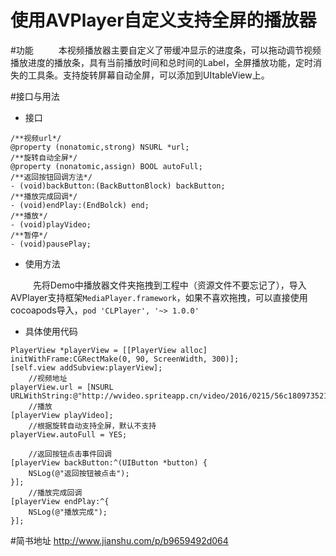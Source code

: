 # 使用AVPlayer自定义支持全屏的播放器

#功能
    本视频播放器主要自定义了带缓冲显示的进度条，可以拖动调节视频播放进度的播放条，具有当前播放时间和总时间的Label，全屏播放功能，定时消失的工具条。支持旋转屏幕自动全屏，可以添加到UItableView上。

#接口与用法
+ 接口

```
/**视频url*/
@property (nonatomic,strong) NSURL *url;
/**旋转自动全屏*/
@property (nonatomic,assign) BOOL autoFull;
/**返回按钮回调方法*/
- (void)backButton:(BackButtonBlock) backButton;
/**播放完成回调*/
- (void)endPlay:(EndBolck) end;
/**播放*/
- (void)playVideo;
/**暂停*/
- (void)pausePlay;
```

+ 使用方法

    先将Demo中播放器文件夹拖拽到工程中（资源文件不要忘记了），导入AVPlayer支持框架`MediaPlayer.framework`，如果不喜欢拖拽，可以直接使用cocoapods导入，`pod 'CLPlayer', '~> 1.0.0'`
+ 具体使用代码

```
PlayerView *playerView = [[PlayerView alloc] initWithFrame:CGRectMake(0, 90, ScreenWidth, 300)];
[self.view addSubview:playerView];
    //视频地址
playerView.url = [NSURL URLWithString:@"http://wvideo.spriteapp.cn/video/2016/0215/56c1809735217_wpd.mp4"];
    //播放
[playerView playVideo];
    //根据旋转自动支持全屏，默认不支持
playerView.autoFull = YES;
    
    //返回按钮点击事件回调
[playerView backButton:^(UIButton *button) {
    NSLog(@"返回按钮被点击");
}];
    //播放完成回调
[playerView endPlay:^{
    NSLog(@"播放完成");
}];

```
#简书地址
http://www.jianshu.com/p/b9659492d064
